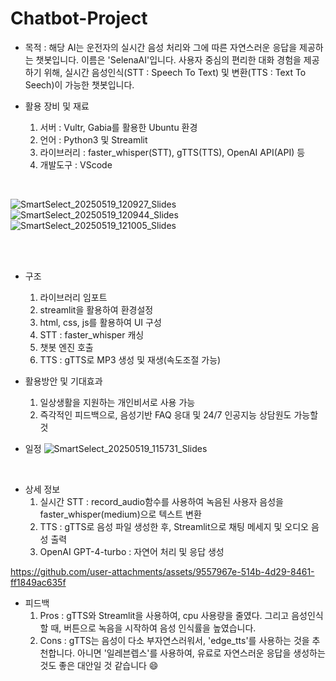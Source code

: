 # Chatbot-Project
- 목적 : 해당 AI는 운전자의 실시간 음성 처리와 그에 따른 자연스러운 응답을 제공하는 챗봇입니다. 이름은 'SelenaAI'입니다. 사용자 중심의 편리한 대화 경험을 제공하기 위해, 실시간 음성인식(STT : Speech To Text) 및 변환(TTS : Text To Seech)이 가능한 챗봇입니다.

- 활용 장비 및 재료
  1) 서버 : Vultr, Gabia를 활용한 Ubuntu 환경
  2) 언어 : Python3 및 Streamlit
  3) 라이브러리 : faster_whisper(STT), gTTS(TTS), OpenAI API(API) 등
  4) 개발도구 : VScode

<br>

![SmartSelect_20250519_120927_Slides](https://github.com/user-attachments/assets/c93f7afd-25f0-4a5a-9793-7bc141095abb)
![SmartSelect_20250519_120944_Slides](https://github.com/user-attachments/assets/232b23e1-1725-44ba-894a-a050eabd54f6)
![SmartSelect_20250519_121005_Slides](https://github.com/user-attachments/assets/80b42ad9-bab9-4acd-9ce9-d00127d36c2e)

<br><br>
 
- 구조
  1) 라이브러리 임포트
  2) streamlit을 활용하여 환경설정
  3) html, css, js를 활용하여 UI 구성
  4) STT : faster_whisper 캐싱
  5) 챗봇 엔진 호출
  6) TTS : gTTS로 MP3 생성 및 재생(속도조절 가능)


 
- 활용방안 및 기대효과
  1) 일상생활을 지원하는 개인비서로 사용 가능
  2) 즉각적인 피드백으로, 음성기반 FAQ 응대 및 24/7 인공지능 상담원도 가능할 것

- 일정
  ![SmartSelect_20250519_115731_Slides](https://github.com/user-attachments/assets/b596e886-a73a-468f-9926-e32cd44d798e)


<br>

- 상세 정보
  1) 실시간 STT : record_audio함수를 사용하여 녹음된 사용자 음성을 faster_whisper(medium)으로 텍스트 변환
  2) TTS : gTTS로 음성 파일 생성한 후, Streamlit으로 채팅 메세지 및 오디오 음성 출력
  3) OpenAI GPT-4-turbo : 자연어 처리 및 응답 생성



https://github.com/user-attachments/assets/9557967e-514b-4d29-8461-ff1849ac635f




- 피드백
  1) Pros : gTTS와 Streamlit을 사용하여, cpu 사용량을 줄였다. 그리고 음성인식할 때, 버튼으로 녹음을 시작하여 음성 인식률을 높였습니다.
  2) Cons : gTTS는 음성이 다소 부자연스러워서, 'edge_tts'를 사용하는 것을 추천합니다. 아니면 '일레븐렙스'를 사용하여, 유료로 자연스러운 응답을 생성하는 것도 좋은 대안일 것 같습니다 😄
